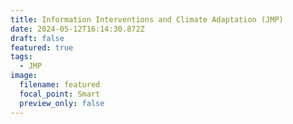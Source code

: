 ```yaml
---
title: Information Interventions and Climate Adaptation (JMP)
date: 2024-05-12T16:14:30.872Z
draft: false
featured: true
tags:
  - JMP
image:
  filename: featured
  focal_point: Smart
  preview_only: false
---
```

